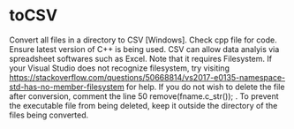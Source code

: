 # toCSV
Convert all files in a directory to CSV [Windows]. Check cpp file for code. Ensure latest version of C++ is being used.
CSV can allow data analyis via spreadsheet softwares such as Excel.
Note that it requires Filesystem. If your Visual Studio does not recognize filesystem, try visiting https://stackoverflow.com/questions/50668814/vs2017-e0135-namespace-std-has-no-member-filesystem for help.
If you do not wish to delete the file after conversion, comment the line 50 remove(fname.c_str()); .
To prevent the executable file from being deleted, keep it outside the directory of the files being converted.
